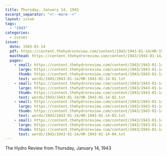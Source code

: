 ```yaml
---
title: Thursday, January 14, 1943
excerpt_separator: "<!--more-->"
layout: issue
tags:
  - "1943"
categories:
  - issues
issue:
  date: 1943-01-14
  pdf: https://content.thehydroreview.com/content/1943/1943-01-14/HR-1943-01-14.pdf
  masthead: https://content.thehydroreview.com/content/1943/1943-01-14/masthead/HR-1943-01-14.jpg
  pages:
    - small: https://content.thehydroreview.com/content/1943/1943-01-14/small/HR-1943-01-14-01.jpg
      large: https://content.thehydroreview.com/content/1943/1943-01-14/large/HR-1943-01-14-01.jpg
      thumb: https://content.thehydroreview.com/content/1943/1943-01-14/thumbnails/HR-1943-01-14-01.jpg
      text: words/1943/1943-01-14/HR-1943-01-14-01.txt
    - small: https://content.thehydroreview.com/content/1943/1943-01-14/small/HR-1943-01-14-02.jpg
      large: https://content.thehydroreview.com/content/1943/1943-01-14/large/HR-1943-01-14-02.jpg
      thumb: https://content.thehydroreview.com/content/1943/1943-01-14/thumbnails/HR-1943-01-14-02.jpg
      text: words/1943/1943-01-14/HR-1943-01-14-02.txt
    - small: https://content.thehydroreview.com/content/1943/1943-01-14/small/HR-1943-01-14-03.jpg
      large: https://content.thehydroreview.com/content/1943/1943-01-14/large/HR-1943-01-14-03.jpg
      thumb: https://content.thehydroreview.com/content/1943/1943-01-14/thumbnails/HR-1943-01-14-03.jpg
      text: words/1943/1943-01-14/HR-1943-01-14-03.txt
    - small: https://content.thehydroreview.com/content/1943/1943-01-14/small/HR-1943-01-14-04.jpg
      large: https://content.thehydroreview.com/content/1943/1943-01-14/large/HR-1943-01-14-04.jpg
      thumb: https://content.thehydroreview.com/content/1943/1943-01-14/thumbnails/HR-1943-01-14-04.jpg
      text: words/1943/1943-01-14/HR-1943-01-14-04.txt
---
```


The Hydro Review from Thursday, January 14, 1943

<!--more-->

